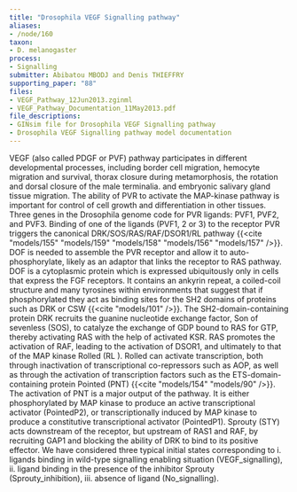 ```yaml
---
title: "Drosophila VEGF Signalling pathway"
aliases:
- /node/160
taxon: 
- D. melanogaster
process: 
- Signalling
submitter: Abibatou MBODJ and Denis THIEFFRY
supporting_paper: "88"
files: 
- VEGF_Pathway_12Jun2013.zginml
- VEGF_Pathway_Documentation_11May2013.pdf
file_descriptions: 
- GINsim file for Drosophila VEGF Signalling pathway
- Drosophila VEGF Signalling pathway model documentation
---
```



VEGF (also called PDGF or PVF) pathway participates in different developmental
processes, including border cell migration, hemocyte migration and survival,
thorax closure during metamorphosis, the rotation and dorsal closure of the
male terminalia. and embryonic salivary gland tissue migration. The ability of
PVR to activate the MAP-kinase pathway is important for control of cell growth
and differentiation in other tissues. Three genes in the Drosophila genome
code for PVR ligands: PVF1, PVF2, and PVF3. Binding of one of the ligands
(PVF1, 2 or 3) to the receptor PVR triggers the canonical DRK/SOS/RAS/RAF/DSOR1/RL
pathway {{<cite "models/155" "models/159" "models/158" "models/156" "models/157" />}}.
DOF is needed to assemble the PVR receptor and allow it to auto-phosphorylate,
likely as an adaptor that links the receptor to RAS pathway. DOF is a cytoplasmic
protein which is expressed ubiquitously only in cells that express the FGF receptors.
It contains an ankyrin repeat, a coiled-coil structure and many tyrosines
within environments that suggest that if phosphorylated they act as binding
sites for the SH2 domains of proteins such as DRK or CSW {{<cite "models/101" />}}.
The SH2-domain-containing protein DRK recruits the guanine nucleotide exchange
factor, Son of sevenless (SOS), to catalyze the exchange of GDP bound to RAS
for GTP, thereby activating RAS with the help of activated KSR. RAS promotes
the activation of RAF, leading to the activation of DSOR1, and ultimately to
that of the MAP kinase Rolled (RL ). Rolled can activate transcription, both
through inactivation of transcriptional co-repressors such as AOP, as well as
through the activation of transcription factors such as the ETS-domain-containing
protein Pointed (PNT) {{<cite "models/154" "models/90" />}}. The activation of PNT
is a major output of the pathway. It is either phosphorylated by MAP kinase to
produce an active transcriptional activator (PointedP2), or transcriptionally
induced by MAP kinase to produce a constitutive transcriptional activator (PointedP1).
Sprouty (STY) acts downstream of the receptor, but upstream of RAS1 and RAF,
by recruiting GAP1 and blocking the ability of DRK to bind to its positive
effector. We have considered three typical initial states corresponding to i.
ligands binding in wild-type signalling enabling situation (VEGF_signalling),
ii. ligand binding in the presence of the inhibitor Sprouty
(Sprouty_inhibition), iii. absence of ligand (No_signalling).

